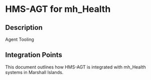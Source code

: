 # HMS-AGT for mh_Health

## Description

Agent Tooling

## Integration Points

This document outlines how HMS-AGT is integrated with mh_Health systems in Marshall Islands.
